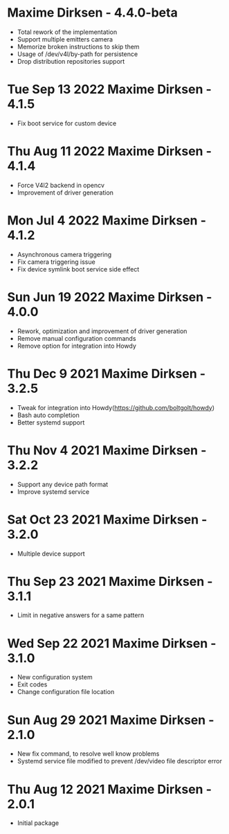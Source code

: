 # Maxime Dirksen - 4.4.0-beta
- Total rework of the implementation
- Support multiple emitters camera
- Memorize broken instructions to skip them 
- Usage of /dev/v4l/by-path for persistence
- Drop distribution repositories support
# Tue Sep 13 2022 Maxime Dirksen - 4.1.5
- Fix boot service for custom device 
# Thu Aug 11 2022 Maxime Dirksen - 4.1.4
- Force V4l2 backend in opencv
- Improvement of driver generation
# Mon Jul 4 2022 Maxime Dirksen - 4.1.2
- Asynchronous camera triggering
- Fix camera triggering issue
- Fix device symlink boot service side effect
# Sun Jun 19 2022 Maxime Dirksen - 4.0.0
- Rework, optimization and improvement of driver generation 
- Remove manual configuration commands
- Remove option for integration into Howdy
# Thu Dec 9 2021 Maxime Dirksen - 3.2.5
- Tweak for integration into Howdy(https://github.com/boltgolt/howdy)  
- Bash auto completion
- Better systemd support
# Thu Nov 4 2021 Maxime Dirksen - 3.2.2
- Support any device path format
- Improve systemd service
# Sat Oct 23 2021 Maxime Dirksen - 3.2.0
- Multiple device support
# Thu Sep 23 2021 Maxime Dirksen - 3.1.1
- Limit in negative answers for a same pattern
# Wed Sep 22 2021 Maxime Dirksen - 3.1.0
- New configuration system
- Exit codes
- Change configuration file location
# Sun Aug 29 2021 Maxime Dirksen - 2.1.0
- New fix command, to resolve well know problems
- Systemd service file modified to prevent /dev/video file descriptor error
# Thu Aug 12 2021 Maxime Dirksen - 2.0.1
- Initial package